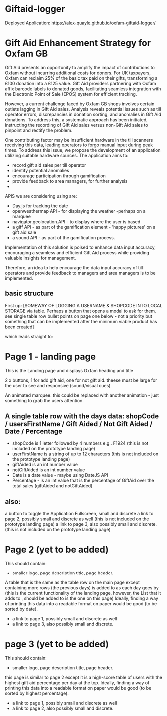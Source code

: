 # Giftaid-logger


Deployed Application: https://alex-quayle.github.io/oxfam-giftaid-logger/

# Gift Aid Enhancement Strategy for Oxfam GB

Gift Aid presents an opportunity to amplify the impact of contributions to Oxfam without incurring additional costs for donors. For UK taxpayers, Oxfam can reclaim 25% of the basic tax paid on their gifts, transforming a £100 donation into a £125 value. Gift Aid providers partnering with Oxfam affix barcode labels to donated goods, facilitating seamless integration with the Electronic Point of Sale (EPOS) system for efficient tracking.

However, a current challenge faced by Oxfam GB shops involves certain outlets lagging in Gift Aid sales. Analysis reveals potential issues such as till operator errors, discrepancies in donation sorting, and anomalies in Gift Aid donations. To address this, a systematic approach has been initiated, instructing the recording of Gift Aid sales versus non-Gift Aid sales to pinpoint and rectify the problem.

One contributing factor may be insufficient hardware in the till scanners receiving this data, leading operators to forgo manual input during peak times. To address this issue, we propose the development of an application utilizing suitable hardware sources. The application aims to:

- record gift aid sales per till operator
- identify potential anomalies
- encourage participation through gamification
- provide feedback to area managers, for further analysis
- 
APIS we are considering using are:

- Day.js for tracking the date
- openweathermap API - for displaying the weather -perhaps on a marquee
- navigator.geolocation.API - to display where the user is based
- a giff APi - as part of the gamification element - 'happy pictures' on a gift aid sale
- a sound API - as part of the gamification process.

Implementation of this solution is poised to enhance data input accuracy, encouraging a seamless and efficient Gift Aid process while providing valuable insights for management.

Therefore, an idea to help encourage the data input accuracy of till operators and provide feedback to managers and area managers is to be implemented.

## basic structure

First up: 
[SOMEWAY OF LOGGING A USERNAME & SHOPCODE INTO LOCAL STORAGE via table. Perhaps a button that opens a modal to ask for them. see single table row bullet points on page one below - not a priority but something that can be implemented after the minimum viable product has been created]

which leads straight to:

# Page 1 - landing page 

This is the Landing page and displays Oxfam heading and title

2 x buttons, 1 for add gift aid, one for not gift aid. theese must be large for the user to see and responsive (sound/visual cues)

An animated marquee. this could be replaced with another animation - just something to grab the users attention.

## A single table row with the days data: shopCode / usersFirstName / Gift Aided / Not Gift Aided / Date / Percentage

- shopCode is 1 letter followed by 4 numbers e.g.. F1924 (this is not included on the prototype landing page)
- userFirstName is a string of up to 12 characters (this is not included on the prototype landing page)
- giftAided is an int number value
- notGiftAided is an int number value
- Date is a date value - maybe using DateJS API
- Percentage - is an int value that is the percentage of GiftAid over the total sales (giftAided and notGiftAided)

## also:

a button to toggle the Application Fullscreen, small and discrete
a link to page 2, possibly small and discrete as well (this is not included on the prototype landing page)
a link to page 3, also possibly small and discrete. (this is not included on the prototype landing page)
  
# Page 2 (yet to be added)

This should contain:

- smaller logo, page description title, page header.

A table that is the same as the table row on the main page except containing more rows (the previous days) is added to as each day goes by
(this is the current functionality of the landing page, however, the List that it adds to , should be added to is the one on this page)
Ideally, finding a way of printing this data into a readable format on paper would be good (to be sorted by date).

- a link to page 1, possibly small and discrete as well 
- a link to page 3, also possibly small and discrete. 


# page 3 (yet to be added)

This should contain:

- smaller logo, page description title, page header.

this page is similar to page 2 except it is a high-score table of users with the highest gift aid percentage per day at the top.
Ideally, finding a way of printing this data into a readable format on paper would be good (to be sorted by highest percentage).

- a link to page 1, possibly small and discrete as well 
- a link to page 2, also possibly small and discrete. 
